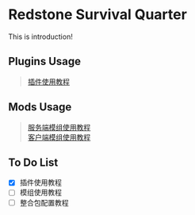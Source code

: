 # Redstone Survival Quarter  
This is introduction!  
## Plugins Usage 
> [插件使用教程](/mcdr_plugin/README.md)  

## Mods Usage
> [服务端模组使用教程](/server_mods/README.md)  
> [客户端模组使用教程](/client_mods/README.md)  

## To Do List
- [x] 插件使用教程
- [ ] 模组使用教程
- [ ] 整合包配置教程